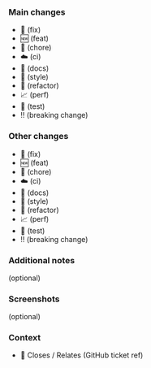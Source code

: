 ### Main changes

- :bug: (fix)
- :new: (feat)
- :wrench: (chore)
- :cloud: (ci)
- :memo: (docs)
- :art: (style)
- :arrows_counterclockwise: (refactor)
- :chart_with_upwards_trend: (perf)
- :microscope: (test)
- :bangbang: (breaking change)

### Other changes

- :bug: (fix)
- :new: (feat)
- :wrench: (chore)
- :cloud: (ci)
- :memo: (docs)
- :art: (style)
- :arrows_counterclockwise: (refactor)
- :chart_with_upwards_trend: (perf)
- :microscope: (test)
- :bangbang: (breaking change)

### Additional notes

(optional)

### Screenshots

(optional)

### Context

- :ticket: Closes / Relates (GitHub ticket ref)

